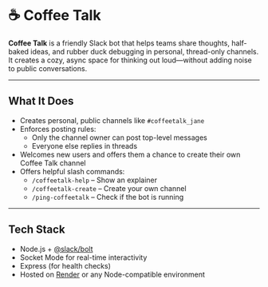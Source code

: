 # ☕ Coffee Talk

**Coffee Talk** is a friendly Slack bot that helps teams share thoughts, half-baked ideas, and rubber duck debugging in personal, thread-only channels. It creates a cozy, async space for thinking out loud—without adding noise to public conversations.

---

## What It Does

- Creates personal, public channels like `#coffeetalk_jane`
- Enforces posting rules:
  - Only the channel owner can post top-level messages
  - Everyone else replies in threads
- Welcomes new users and offers them a chance to create their own Coffee Talk channel
- Offers helpful slash commands:
  - `/coffeetalk-help` – Show an explainer
  - `/coffeetalk-create` – Create your own channel
  - `/ping-coffeetalk` – Check if the bot is running

---

## Tech Stack

- Node.js + [@slack/bolt](https://slack.dev/bolt-js)
- Socket Mode for real-time interactivity
- Express (for health checks)
- Hosted on [Render](https://render.com/) or any Node-compatible environment
